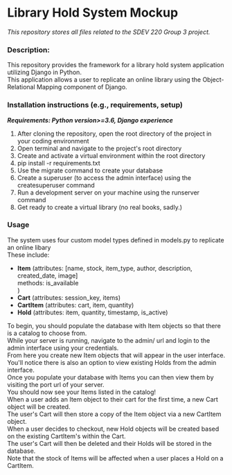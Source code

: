 # Library Hold System Mockup
_This repository stores all files related to the SDEV 220 Group 3 project._


### Description:
This repository provides the framework for a library hold system application utilizing Django in Python.  
This application allows a user to replicate an online library using the Object-Relational Mapping component of Django.


### Installation instructions (e.g., requirements, setup)
*__Requirements: Python version>=3.6, Django experience__*
1. After cloning the repository, open the root directory of the project in your coding environment
2. Open terminal and navigate to the project's root directory
3. Create and activate a virtual environment within the root directory
4. pip install -r requirements.txt
5. Use the migrate command to create your database
6. Create a superuser (to access the admin interface) using the createsuperuser command
7. Run a development server on your machine using the runserver command
8. Get ready to create a virtual library (no real books, sadly.)


### Usage
The system uses four custom model types defined in models.py to replicate an online libary  
These include:  
- __Item__ (attributes: [name, stock, item_type, author, description, created_date, image]  
        methods: is_available  
)
- __Cart__ (attributes: session_key, items)
- __CartItem__ (attributes: cart, item, quantity)
- __Hold__ (attributes: item, quantity, timestamp, is_active)
  
  
  
To begin, you should populate the database with Item objects so that there is a catalog to choose from.  
While your server is running, navigate to the admin/ url and login to the admin interface using your credentials.  
From here you create new Item objects that will appear in the user interface.  
You'll notice there is also an option to view existing Holds from the admin interface.  
Once you populate your database with Items you can then view them by visiting the port url of your server.  
You should now see your Items listed in the catalog!  
When a user adds an Item object to their cart for the first time, a new Cart object will be created.  
The user's Cart will then store a copy of the Item object via a new CartItem object.  
When a user decides to checkout, new Hold objects will be created based on the existing CartItem's within the Cart.  
The user's Cart will then be deleted and their Holds will be stored in the database.  
Note that the stock of Items will be affected when a user places a Hold on a CartItem.
